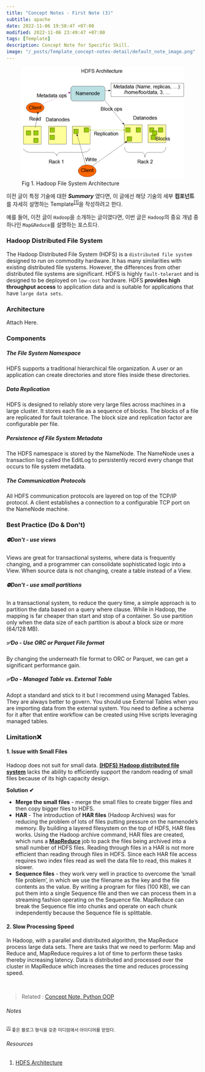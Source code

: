 ```yaml
---
title: "Concept Notes - First Note (3)"
subtitle: apache
date: 2022-11-06 19:58:47 +07:00
modified: 2022-11-06 23:49:47 +07:00
tags: [Template]
description: Concept Note for Specific Skill.
image: "/_posts/Template_concept-notes-detail/default_note_image.png"
---
```


<figure>
<img src="https://raw.githubusercontent.com/avoholo/avoholo.github.io/master/_posts/Template_concept-notes-detail/default_note_image.png" alt="default_note_image">
<figcaption>Fig 1. Hadoop File System Architecture</figcaption>
</figure>



이전 글이 특정 기술에 대한 ***Summary*** 였다면, 이 글에선 해당 기술의 세부 **컴포넌트**를 자세히 설명하는 Template<sup id="medium">[[1]](#medium-ref)</sup>을 작성하려고 한다. 

예를 들어, 이전 글이 `Hadoop`을 소개하는 글이였다면, 이번 글은 `Hadoop`의 중요 개념 중 하나인 `Map&Reduce`를 설명하는 포스트다. 



### Hadoop Distributed File System

The Hadoop Distributed File System (HDFS) is a `distributed file system` designed to run on commodity hardware. It has many similarities with existing distributed file systems. However, the differences from other distributed file systems are significant. HDFS is highly `fault-tolerant` and is designed to be deployed on `low-cost` hardware. HDFS **provides high throughput access** to application data and is suitable for applications that have `large data sets`. 



### Architecture

Attach Here.





### Components

##### The File System Namespace

HDFS supports a traditional hierarchical file organization. A user or an application can create directories and store files inside these directories.



##### Data Replication

HDFS is designed to reliably store very large files across machines in a large cluster. It stores each file as a sequence of blocks. The blocks of a file are replicated for fault tolerance. The block size and replication factor are configurable per file.



##### Persistence of File System Metadata

The HDFS namespace is stored by the NameNode. The NameNode uses a transaction log called the EditLog to persistently record every change that occurs to file system metadata.



##### The Communication Protocols

All HDFS communication protocols are layered on top of the TCP/IP protocol. A client establishes a connection to a configurable TCP port on the NameNode machine.



### Best Practice (Do & Don't)

##### &#9940;Don't - use views

Views are great for transactional systems, where data is frequently changing, and a programmer can consolidate sophisticated logic into a View. When source data is not changing, create a table instead of a View.



##### &#9940;Don't - use small partitions

In a transactional system, to reduce the query time, a simple approach is to partition the data based on a query where clause. While in Hadoop, the mapping is far cheaper than start and stop of a container. So use partition only when the data size of each partition is about a block size or more (64/128 MB).



##### &#9989;Do - Use ORC or Parquet File format

By changing the underneath file format to ORC or Parquet, we can get a significant performance gain.



##### &#9989;Do - Managed Table vs. External Table

Adopt a standard and stick to it but I recommend using Managed Tables. They are always better to govern. You should use External Tables when you are importing data from the external system. You need to define a schema for it after that entire workflow can be created using Hive scripts leveraging managed tables.



### Limitation&#10060;

#### 1. Issue with Small Files

Hadoop does not suit for small data. [**(HDFS)** **Hadoop distributed file system**](https://data-flair.training/blogs/comprehensive-hdfs-guide-introduction-architecture-data-read-write-tutorial/) lacks the ability to efficiently support the random reading of small files because of its high capacity design.

**Solution &#10004;** 

- **Merge the small files** - merge the small files to create bigger files and then copy bigger files to HDFS.
- **HAR** - The introduction of **HAR files** (Hadoop Archives) was for reducing the problem of lots of files putting pressure on the namenode’s memory. By building a layered filesystem on the top of HDFS, HAR files works. Using the Hadoop archive command, HAR files are created, which runs a **[MapReduce](https://data-flair.training/blogs/hadoop-mapreduce-introduction-tutorial-comprehensive-guide/)** job to pack the files being archived into a small number of HDFS files. Reading through files in a HAR is not more efficient than reading through files in HDFS. Since each HAR file access requires two index files read as well the data file to read, this makes it slower.
- **Sequence files** - they work very well in practice to overcome the ‘small file problem’, in which we use the filename as the key and the file contents as the value. By writing a program for files (100 KB), we can put them into a single Sequence file and then we can process them in a streaming fashion operating on the Sequence file. MapReduce can break the Sequence file into chunks and operate on each chunk independently because the Sequence file is splittable.

#### 2. Slow Processing Speed

In Hadoop, with a parallel and distributed algorithm, the MapReduce process large data sets. There are tasks that we need to perform: Map and Reduce and, MapReduce requires a lot of time to perform these tasks thereby increasing latency. Data is distributed and processed over the cluster in MapReduce which increases the time and reduces processing speed.

<br>



> Related :
> <a href="/concept-notes">Concept Note, </a> 
> <a href="/concept-notes">Python OOP</a> 




###### Notes
<small id="medium-ref"><sup>[[1]](#medium)</sup> 좋은 블로그 형식을 갖춘 미디엄에서 아이디어를 얻었다.</small>

###### Resources
1. [HDFS Architecture](https://hadoop.apache.org/docs/current/hadoop-project-dist/hadoop-hdfs/HdfsDesign.html)